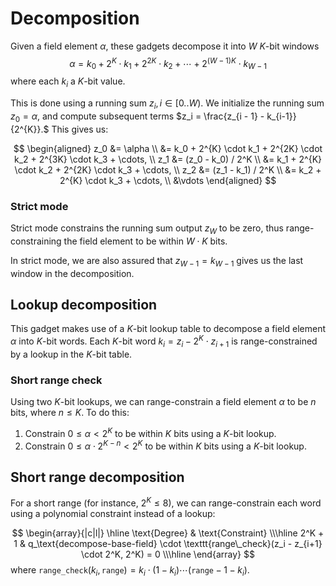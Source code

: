 # Decomposition
Given a field element $\alpha$, these gadgets decompose it into $W$ $K$-bit windows $$\alpha = k_0 + 2^{K} \cdot k_1 + 2^{2K} \cdot k_2 + \cdots + 2^{(W-1)K} \cdot k_{W-1}$$ where each $k_i$ a $K$-bit value.

This is done using a running sum $z_i, i \in [0..W).$ We initialize the running sum $z_0 = \alpha,$ and compute subsequent terms $z_i = \frac{z_{i - 1} - k_{i-1}}{2^{K}}.$ This gives us:

$$
\begin{aligned}
z_0 &= \alpha \\
    &= k_0 + 2^{K} \cdot k_1 + 2^{2K} \cdot k_2 +  2^{3K} \cdot k_3 + \cdots, \\
z_1 &= (z_0 - k_0) / 2^K \\
    &= k_1 + 2^{K} \cdot k_2 +  2^{2K} \cdot k_3 + \cdots, \\
z_2 &= (z_1 - k_1) / 2^K \\
    &= k_2 +  2^{K} \cdot k_3 + \cdots, \\
    &\vdots
\end{aligned}
$$

### Strict mode
Strict mode constrains the running sum output $z_{W}$ to be zero, thus range-constraining the field element to be within $W \cdot K$ bits.

In strict mode, we are also assured that $z_{W-1} = k_{W-1}$ gives us the last window in the decomposition.

## Lookup decomposition
This gadget makes use of a $K$-bit lookup table to decompose a field element $\alpha$ into $K$-bit words. Each $K$-bit word $k_i = z_i - 2^K \cdot z_{i+1}$ is range-constrained by a lookup in the $K$-bit table.

### Short range check
Using two $K$-bit lookups, we can range-constrain a field element $\alpha$ to be $n$ bits, where $n \leq K.$ To do this:

1. Constrain $0 \leq \alpha < 2^K$ to be within $K$ bits using a $K$-bit lookup.
2. Constrain $0 \leq \alpha \cdot 2^{K - n} < 2^K$ to be within $K$ bits using a $K$-bit lookup.

## Short range decomposition
For a short range (for instance, $2^K \leq 8$), we can range-constrain each word using a polynomial constraint instead of a lookup:

$$
\begin{array}{|c|l|}
\hline
\text{Degree} & \text{Constraint} \\\hline
2^K + 1 & q_\text{decompose-base-field} \cdot \texttt{range\_check}(z_i - z_{i+1} \cdot 2^K, 2^K) = 0 \\\hline
\end{array}
$$
where $\texttt{range\_check}(k_i, \texttt{range}) = k_i \cdot (1 - k_i) \cdots (\texttt{range} - 1 - k_i).$
